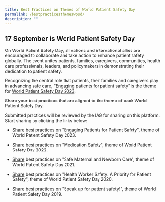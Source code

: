 ```yaml
---
title: Best Practices on Themes of World Patient Safety Day
permalink: /bestpracticesthemeswpsd/
description: ""
---
```

17 September is World Patient Safety Day
------------------------------
On World Patient Safety Day, all nations and international allies are encouraged to collaborate and take action to enhance patient safety globally. The event unites patients, families, caregivers, communities, health care professionals, leaders, and policymakers in demonstrating their dedication to patient safety. 

Recognizing the central role that patients, their families and caregivers play in advancing safe care, “Engaging patients for patient safety” is the theme for [World Patient Safety Day 2023](https://www.who.int/campaigns/world-patient-safety-day/2023). 

Share your best practices that are aligned to the theme of each World Patient Safety Day. 

Submitted practices will be reviewed by the IAG for sharing on this platform. Start sharing by clicking the links below: 

*   [Share](https://for.sg/engagingpatientsforpatientsafetywpsd2023) best practices on "Engaging Patients for Patient Safety", theme of World Patient Safety Day 2023. 

*  [Share](https://form.gov.sg/64e447f20e024d001139dcc5) best practices on "Medication Safety", theme of World Patient Safety Day 2022.

*  [Share](https://form.gov.sg/64e449ba3f58260013c32bb7) best practices on "Safe Maternal and Newborn Care", theme of World Patient Safety Day 2021. 

*  [Share](https://form.gov.sg/64e44ab4c98c410011f5de95) best practices on "Health Worker Safety: A Priority for Patient Safety", theme of World Patient Safety Day 2020. 

*  [Share](https://form.gov.sg/64e018b9c98c410011ab19c4) best practices on "Speak up for patient safety!", theme of World Patient Safety Day 2019.